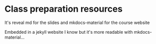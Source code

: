 # Class preparation resources

It's reveal md for the slides and mkdocs-material for the course website

Embedded in a jekyll website I know but it's more readable with mkdocs-material...
